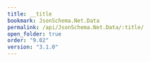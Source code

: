 ```yaml
---
title: __title
bookmark: JsonSchema.Net.Data
permalink: /api/JsonSchema.Net.Data/:title/
open_folder: true
order: "9.02"
version: "3.1.0"
---
```

